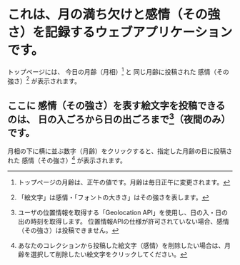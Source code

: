 # これは、月の満ち欠けと感情（その強さ）を記録するウェブアプリケーションです。
トップページには、 今日の月齢（月相）[^1] と 同じ月齢に投稿された 感情（その強さ）[^2] が表示されます。

[^1]:トップページの月齢は、正午の値です。月齢は毎日正午に変更されます。
[^2]:「絵文字」は感情・「フォントの大きさ」はその強さを表します。

## ここに 感情（その強さ）を表す絵文字を投稿できるのは、 日の入ごろから日の出ごろまで[^3]（夜間のみ）です。
月相の下に横に並ぶ数字（月齢）をクリックすると、指定した月齢の日に投稿された 感情（その強さ）[^4] が表示されます。

[^3]:ユーザの位置情報を取得する「Geolocation API」を使用し、日の入・日の出の時刻を取得します。
位置情報APIの仕様が許可されていない場合、感情（その強さ）は投稿できません。

[^4]:あなたのコレクションから投稿した絵文字（感情）を削除したい場合は、月齢を選択して削除したい絵文字をクリックしてください。